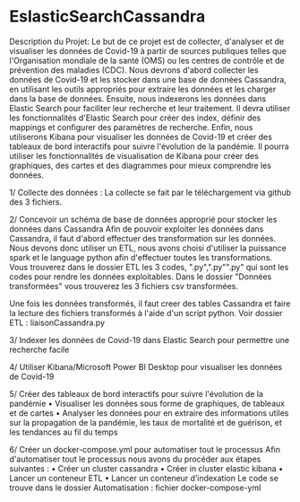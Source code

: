 # EslasticSearchCassandra
Description du Projet:
Le but de ce projet est de collecter, d'analyser et de visualiser les données de Covid-19 à partir de
sources publiques telles que l'Organisation mondiale de la santé (OMS) ou les centres de contrôle et de
prévention des maladies (CDC).
Nous devrons d'abord collecter les données de Covid-19 et les stocker dans une base de données
Cassandra, en utilisant les outils appropriés pour extraire les données et les charger dans la base de
données.
Ensuite, nous indexerons les données dans Elastic Search pour faciliter leur recherche et leur
traitement. Il devra utiliser les fonctionnalités d'Elastic Search pour créer des index, définir des
mappings et configurer des paramètres de recherche.
Enfin, nous utiliserons Kibana pour visualiser les données de Covid-19 et créer des tableaux de
bord interactifs pour suivre l'évolution de la pandémie. Il pourra utiliser les fonctionnalités de
visualisation de Kibana pour créer des graphiques, des cartes et des diagrammes pour mieux
comprendre les données.

1/ Collecte des données : 
La collecte se fait par le téléchargement via github des 3 fichiers.

2/ Concevoir un schéma de base de données approprié pour stocker les données dans Cassandra
Afin de pouvoir exploiter les données dans Cassandra,  il faut d'abord effectuer des transformation sur les données. 
Nous devons donc utiliser un ETL, nous avons choisi d'utiliser la puissance spark et le language python afin d'effectuer toutes les transformations.
Vous trouverez dans le dossier ETL les 3 codes, ".py",".py"".py" qui sont les codes pour rendre les données exploitables. Dans le dossier "Données transformées" vous trouverez les 3 fichiers csv transformées.

Une fois les données transformés, il faut creer des tables Cassandra et faire la lecture des fichiers transformés à l'aide d'un script python. Voir dossier ETL : liaisonCassandra.py


3/ Indexer les données de Covid-19 dans Elastic Search pour permettre une recherche facile


4/ Utiliser Kibana/Microsoft Power BI Desktop pour visualiser les données de Covid-19


5/ Créer des tableaux de bord interactifs pour suivre l'évolution de la pandémie
• Visualiser les données sous forme de graphiques, de tableaux et de cartes
• Analyser les données pour en extraire des informations utiles sur la propagation de la
pandémie, les taux de mortalité et de guérison, et les tendances au fil du temps

6/ Créer un docker-compose.yml pour automatiser tout le processus
Afin d'automatiser tout le processus nous avons du procéder aux étapes suivantes : 
• Créer un cluster cassandra
• Créer in cluster elastic kibana
• Lancer un conteneur ETL
• Lancer un conteneur d’indexation
Le code se trouve dans le dossier Automatisation : fichier docker-compose-yml 
